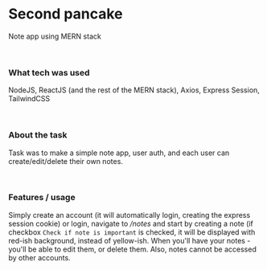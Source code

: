 # Second pancake
Note app using MERN stack

<br/>

### What tech was used
NodeJS, ReactJS (and the rest of the MERN stack), Axios, Express Session, TailwindCSS

<br/>

### About the task
Task was to make a simple note app, user auth, and each user can create/edit/delete their own notes.

<br/>

### Features / usage
Simply create an account (it will automatically login, creating the express session cookie) or login, 
navigate to */notes* and start by creating a note (if checkbox `Check if note is important` is checked, it will be displayed with red-ish background, instead of yellow-ish.
When you'll have your notes - you'll be able to edit them, or delete them.
Also, notes cannot be accessed by other accounts.

